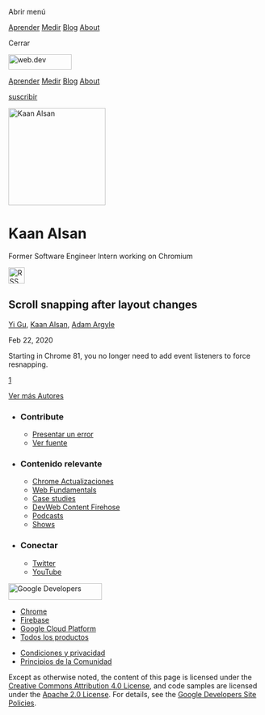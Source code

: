 <span class="w-tooltip w-tooltip--left">Abrir menú</span>

<a href="/learn/" class="gc-analytics-event header-default__link">Aprender</a> <a href="/measure/" class="gc-analytics-event header-default__link">Medir</a> <a href="/blog/" class="gc-analytics-event header-default__link">Blog</a> <a href="/about/" class="gc-analytics-event header-default__link">About</a>

<span class="w-tooltip">Cerrar</span>

<a href="/" class="gc-analytics-event"><img src="/images/lockup.svg" alt="web.dev" class="drawer-default__logo" width="125" height="30" /></a>

<a href="/learn/" class="gc-analytics-event drawer-default__link">Aprender</a> <a href="/measure/" class="gc-analytics-event drawer-default__link">Medir</a> <a href="/blog/" class="gc-analytics-event drawer-default__link">Blog</a> <a href="/about/" class="gc-analytics-event drawer-default__link">About</a>

<a href="/newsletter/" class="gc-analytics-event w-actions__fab w-actions__fab--subscribe"><span>suscribir</span></a>

<img src="https://web-dev.imgix.net/image/admin/4PTUuazRuGaWSV1LbAOz.jpg?auto=format" alt="Kaan Alsan" class="w-author-page__image" sizes="(min-width: 481px) 192px, 128px" srcset="https://web-dev.imgix.net/image/admin/4PTUuazRuGaWSV1LbAOz.jpg?auto=format&amp;w=128 128w, https://web-dev.imgix.net/image/admin/4PTUuazRuGaWSV1LbAOz.jpg?auto=format&amp;w=146 146w, https://web-dev.imgix.net/image/admin/4PTUuazRuGaWSV1LbAOz.jpg?auto=format&amp;w=166 166w, https://web-dev.imgix.net/image/admin/4PTUuazRuGaWSV1LbAOz.jpg?auto=format&amp;w=190 190w, https://web-dev.imgix.net/image/admin/4PTUuazRuGaWSV1LbAOz.jpg?auto=format&amp;w=216 216w, https://web-dev.imgix.net/image/admin/4PTUuazRuGaWSV1LbAOz.jpg?auto=format&amp;w=246 246w, https://web-dev.imgix.net/image/admin/4PTUuazRuGaWSV1LbAOz.jpg?auto=format&amp;w=281 281w, https://web-dev.imgix.net/image/admin/4PTUuazRuGaWSV1LbAOz.jpg?auto=format&amp;w=320 320w, https://web-dev.imgix.net/image/admin/4PTUuazRuGaWSV1LbAOz.jpg?auto=format&amp;w=365 365w, https://web-dev.imgix.net/image/admin/4PTUuazRuGaWSV1LbAOz.jpg?auto=format&amp;w=384 384w" width="192" height="192" />

# Kaan Alsan

Former Software Engineer Intern working on Chromium

<a href="/authors/alsan/feed.xml" class="w-author-page__link"><img src="/images/icons/rss.svg" alt="RSS Feed" class="w-author-page__icon" width="32" height="32" /></a>

<a href="/snap-after-layout/" class="w-card-base__link"></a>

## Scroll snapping after layout changes

<span class="w-author__name"><a href="/authors/yigu/" class="w-author__name-link">Yi Gu</a>, <a href="/authors/alsan/" class="w-author__name-link">Kaan Alsan</a>, <a href="/authors/adamargyle/" class="w-author__name-link">Adam Argyle</a></span>

Feb 22, 2020

<a href="/snap-after-layout/" class="w-card-base__link"></a>

Starting in Chrome 81, you no longer need to add event listeners to force resnapping.

<a href="/authors/alsan/" class="w-pagination__link w-pagination__link--active">1</a>

<a href="/authors" class="w-button">Ver más Autores</a>

- ### Contribute

  - <a href="https://github.com/GoogleChrome/web.dev/issues/new?assignees=&amp;labels=bug&amp;template=bug_report.md&amp;title=" class="w-footer__linkbox-link">Presentar un error</a>
  - <a href="https://github.com/googlechrome/web.dev" class="w-footer__linkbox-link">Ver fuente</a>

- ### Contenido relevante

  - <a href="https://blog.chromium.org/" class="w-footer__linkbox-link">Chrome Actualizaciones</a>
  - <a href="https://developers.google.com/web/" class="w-footer__linkbox-link">Web Fundamentals</a>
  - <a href="https://developers.google.com/web/showcase/" class="w-footer__linkbox-link">Case studies</a>
  - <a href="https://devwebfeed.appspot.com/" class="w-footer__linkbox-link">DevWeb Content Firehose</a>
  - <a href="/podcasts/" class="w-footer__linkbox-link">Podcasts</a>
  - <a href="/shows/" class="w-footer__linkbox-link">Shows</a>

- ### Conectar

  - <a href="https://www.twitter.com/ChromiumDev" class="w-footer__linkbox-link">Twitter</a>
  - <a href="https://www.youtube.com/user/ChromeDevelopers" class="w-footer__linkbox-link">YouTube</a>

<a href="https://developers.google.com/" class="w-footer__utility-logo-link"><img src="/images/lockup-color.png" alt="Google Developers" class="w-footer__utility-logo" width="185" height="33" /></a>

- <a href="https://developer.chrome.com/" class="w-footer__utility-link">Chrome</a>
- <a href="https://firebase.google.com/" class="w-footer__utility-link">Firebase</a>
- <a href="https://cloud.google.com/" class="w-footer__utility-link">Google Cloud Platform</a>
- <a href="https://developers.google.com/products" class="w-footer__utility-link">Todos los productos</a>

<!-- -->

- <a href="https://policies.google.com/" class="w-footer__utility-link">Condiciones y privacidad</a>
- <a href="/community-guidelines/" class="w-footer__utility-link">Principios de la Comunidad</a>

Except as otherwise noted, the content of this page is licensed under the [Creative Commons Attribution 4.0 License](https://creativecommons.org/licenses/by/4.0/), and code samples are licensed under the [Apache 2.0 License](https://www.apache.org/licenses/LICENSE-2.0). For details, see the [Google Developers Site Policies](https://developers.google.com/terms/site-policies).
